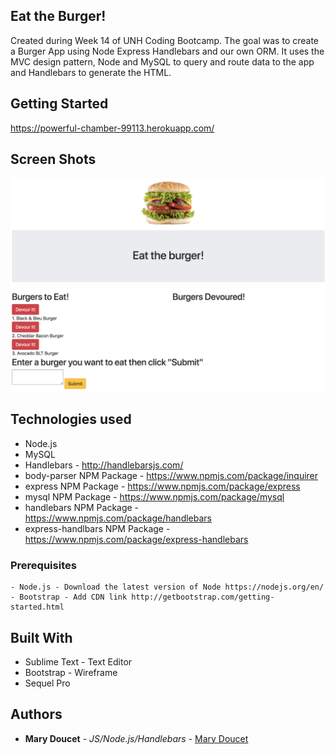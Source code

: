 ## Eat the Burger!

Created during Week 14 of UNH Coding Bootcamp. The goal was to create a Burger App using Node Express Handlebars and our own ORM. It uses the MVC design pattern, Node and MySQL to query and route data to the app and Handlebars to generate the HTML.

## Getting Started
https://powerful-chamber-99113.herokuapp.com/


## Screen Shots

![Screen shot](public/assets/img/index.png)


## Technologies used
- Node.js
- MySQL
- Handlebars - http://handlebarsjs.com/
- body-parser NPM Package - https://www.npmjs.com/package/inquirer
- express NPM Package - https://www.npmjs.com/package/express
- mysql NPM Package - https://www.npmjs.com/package/mysql
- handlebars NPM Package - https://www.npmjs.com/package/handlebars
- express-handlbars NPM Package - https://www.npmjs.com/package/express-handlebars

### Prerequisites

```
- Node.js - Download the latest version of Node https://nodejs.org/en/
- Bootstrap - Add CDN link http://getbootstrap.com/getting-started.html
```

## Built With

* Sublime Text - Text Editor
* Bootstrap - Wireframe
* Sequel Pro

## Authors

* **Mary Doucet** - *JS/Node.js/Handlebars* - [Mary Doucet](https://github.com/medoucet720)
